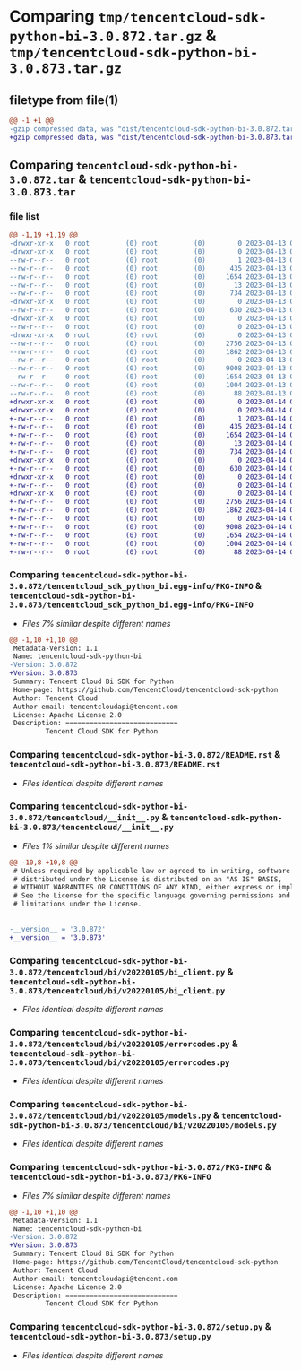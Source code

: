# Comparing `tmp/tencentcloud-sdk-python-bi-3.0.872.tar.gz` & `tmp/tencentcloud-sdk-python-bi-3.0.873.tar.gz`

## filetype from file(1)

```diff
@@ -1 +1 @@
-gzip compressed data, was "dist/tencentcloud-sdk-python-bi-3.0.872.tar", last modified: Thu Apr 13 00:21:08 2023, max compression
+gzip compressed data, was "dist/tencentcloud-sdk-python-bi-3.0.873.tar", last modified: Fri Apr 14 00:19:44 2023, max compression
```

## Comparing `tencentcloud-sdk-python-bi-3.0.872.tar` & `tencentcloud-sdk-python-bi-3.0.873.tar`

### file list

```diff
@@ -1,19 +1,19 @@
-drwxr-xr-x   0 root         (0) root         (0)        0 2023-04-13 00:21:08.000000 tencentcloud-sdk-python-bi-3.0.872/
-drwxr-xr-x   0 root         (0) root         (0)        0 2023-04-13 00:21:08.000000 tencentcloud-sdk-python-bi-3.0.872/tencentcloud_sdk_python_bi.egg-info/
--rw-r--r--   0 root         (0) root         (0)        1 2023-04-13 00:21:08.000000 tencentcloud-sdk-python-bi-3.0.872/tencentcloud_sdk_python_bi.egg-info/dependency_links.txt
--rw-r--r--   0 root         (0) root         (0)      435 2023-04-13 00:21:08.000000 tencentcloud-sdk-python-bi-3.0.872/tencentcloud_sdk_python_bi.egg-info/SOURCES.txt
--rw-r--r--   0 root         (0) root         (0)     1654 2023-04-13 00:21:08.000000 tencentcloud-sdk-python-bi-3.0.872/tencentcloud_sdk_python_bi.egg-info/PKG-INFO
--rw-r--r--   0 root         (0) root         (0)       13 2023-04-13 00:21:08.000000 tencentcloud-sdk-python-bi-3.0.872/tencentcloud_sdk_python_bi.egg-info/top_level.txt
--rw-r--r--   0 root         (0) root         (0)      734 2023-04-13 00:21:08.000000 tencentcloud-sdk-python-bi-3.0.872/README.rst
-drwxr-xr-x   0 root         (0) root         (0)        0 2023-04-13 00:21:08.000000 tencentcloud-sdk-python-bi-3.0.872/tencentcloud/
--rw-r--r--   0 root         (0) root         (0)      630 2023-04-13 00:21:08.000000 tencentcloud-sdk-python-bi-3.0.872/tencentcloud/__init__.py
-drwxr-xr-x   0 root         (0) root         (0)        0 2023-04-13 00:21:08.000000 tencentcloud-sdk-python-bi-3.0.872/tencentcloud/bi/
--rw-r--r--   0 root         (0) root         (0)        0 2023-04-13 00:21:08.000000 tencentcloud-sdk-python-bi-3.0.872/tencentcloud/bi/__init__.py
-drwxr-xr-x   0 root         (0) root         (0)        0 2023-04-13 00:21:08.000000 tencentcloud-sdk-python-bi-3.0.872/tencentcloud/bi/v20220105/
--rw-r--r--   0 root         (0) root         (0)     2756 2023-04-13 00:21:08.000000 tencentcloud-sdk-python-bi-3.0.872/tencentcloud/bi/v20220105/bi_client.py
--rw-r--r--   0 root         (0) root         (0)     1862 2023-04-13 00:21:08.000000 tencentcloud-sdk-python-bi-3.0.872/tencentcloud/bi/v20220105/errorcodes.py
--rw-r--r--   0 root         (0) root         (0)        0 2023-04-13 00:21:08.000000 tencentcloud-sdk-python-bi-3.0.872/tencentcloud/bi/v20220105/__init__.py
--rw-r--r--   0 root         (0) root         (0)     9008 2023-04-13 00:21:08.000000 tencentcloud-sdk-python-bi-3.0.872/tencentcloud/bi/v20220105/models.py
--rw-r--r--   0 root         (0) root         (0)     1654 2023-04-13 00:21:08.000000 tencentcloud-sdk-python-bi-3.0.872/PKG-INFO
--rw-r--r--   0 root         (0) root         (0)     1004 2023-04-13 00:21:08.000000 tencentcloud-sdk-python-bi-3.0.872/setup.py
--rw-r--r--   0 root         (0) root         (0)       88 2023-04-13 00:21:08.000000 tencentcloud-sdk-python-bi-3.0.872/setup.cfg
+drwxr-xr-x   0 root         (0) root         (0)        0 2023-04-14 00:19:44.000000 tencentcloud-sdk-python-bi-3.0.873/
+drwxr-xr-x   0 root         (0) root         (0)        0 2023-04-14 00:19:44.000000 tencentcloud-sdk-python-bi-3.0.873/tencentcloud_sdk_python_bi.egg-info/
+-rw-r--r--   0 root         (0) root         (0)        1 2023-04-14 00:19:44.000000 tencentcloud-sdk-python-bi-3.0.873/tencentcloud_sdk_python_bi.egg-info/dependency_links.txt
+-rw-r--r--   0 root         (0) root         (0)      435 2023-04-14 00:19:44.000000 tencentcloud-sdk-python-bi-3.0.873/tencentcloud_sdk_python_bi.egg-info/SOURCES.txt
+-rw-r--r--   0 root         (0) root         (0)     1654 2023-04-14 00:19:44.000000 tencentcloud-sdk-python-bi-3.0.873/tencentcloud_sdk_python_bi.egg-info/PKG-INFO
+-rw-r--r--   0 root         (0) root         (0)       13 2023-04-14 00:19:44.000000 tencentcloud-sdk-python-bi-3.0.873/tencentcloud_sdk_python_bi.egg-info/top_level.txt
+-rw-r--r--   0 root         (0) root         (0)      734 2023-04-14 00:19:44.000000 tencentcloud-sdk-python-bi-3.0.873/README.rst
+drwxr-xr-x   0 root         (0) root         (0)        0 2023-04-14 00:19:44.000000 tencentcloud-sdk-python-bi-3.0.873/tencentcloud/
+-rw-r--r--   0 root         (0) root         (0)      630 2023-04-14 00:19:44.000000 tencentcloud-sdk-python-bi-3.0.873/tencentcloud/__init__.py
+drwxr-xr-x   0 root         (0) root         (0)        0 2023-04-14 00:19:44.000000 tencentcloud-sdk-python-bi-3.0.873/tencentcloud/bi/
+-rw-r--r--   0 root         (0) root         (0)        0 2023-04-14 00:19:44.000000 tencentcloud-sdk-python-bi-3.0.873/tencentcloud/bi/__init__.py
+drwxr-xr-x   0 root         (0) root         (0)        0 2023-04-14 00:19:44.000000 tencentcloud-sdk-python-bi-3.0.873/tencentcloud/bi/v20220105/
+-rw-r--r--   0 root         (0) root         (0)     2756 2023-04-14 00:19:44.000000 tencentcloud-sdk-python-bi-3.0.873/tencentcloud/bi/v20220105/bi_client.py
+-rw-r--r--   0 root         (0) root         (0)     1862 2023-04-14 00:19:44.000000 tencentcloud-sdk-python-bi-3.0.873/tencentcloud/bi/v20220105/errorcodes.py
+-rw-r--r--   0 root         (0) root         (0)        0 2023-04-14 00:19:44.000000 tencentcloud-sdk-python-bi-3.0.873/tencentcloud/bi/v20220105/__init__.py
+-rw-r--r--   0 root         (0) root         (0)     9008 2023-04-14 00:19:44.000000 tencentcloud-sdk-python-bi-3.0.873/tencentcloud/bi/v20220105/models.py
+-rw-r--r--   0 root         (0) root         (0)     1654 2023-04-14 00:19:44.000000 tencentcloud-sdk-python-bi-3.0.873/PKG-INFO
+-rw-r--r--   0 root         (0) root         (0)     1004 2023-04-14 00:19:44.000000 tencentcloud-sdk-python-bi-3.0.873/setup.py
+-rw-r--r--   0 root         (0) root         (0)       88 2023-04-14 00:19:44.000000 tencentcloud-sdk-python-bi-3.0.873/setup.cfg
```

### Comparing `tencentcloud-sdk-python-bi-3.0.872/tencentcloud_sdk_python_bi.egg-info/PKG-INFO` & `tencentcloud-sdk-python-bi-3.0.873/tencentcloud_sdk_python_bi.egg-info/PKG-INFO`

 * *Files 7% similar despite different names*

```diff
@@ -1,10 +1,10 @@
 Metadata-Version: 1.1
 Name: tencentcloud-sdk-python-bi
-Version: 3.0.872
+Version: 3.0.873
 Summary: Tencent Cloud Bi SDK for Python
 Home-page: https://github.com/TencentCloud/tencentcloud-sdk-python
 Author: Tencent Cloud
 Author-email: tencentcloudapi@tencent.com
 License: Apache License 2.0
 Description: ============================
         Tencent Cloud SDK for Python
```

### Comparing `tencentcloud-sdk-python-bi-3.0.872/README.rst` & `tencentcloud-sdk-python-bi-3.0.873/README.rst`

 * *Files identical despite different names*

### Comparing `tencentcloud-sdk-python-bi-3.0.872/tencentcloud/__init__.py` & `tencentcloud-sdk-python-bi-3.0.873/tencentcloud/__init__.py`

 * *Files 1% similar despite different names*

```diff
@@ -10,8 +10,8 @@
 # Unless required by applicable law or agreed to in writing, software
 # distributed under the License is distributed on an "AS IS" BASIS,
 # WITHOUT WARRANTIES OR CONDITIONS OF ANY KIND, either express or implied.
 # See the License for the specific language governing permissions and
 # limitations under the License.
 
 
-__version__ = '3.0.872'
+__version__ = '3.0.873'
```

### Comparing `tencentcloud-sdk-python-bi-3.0.872/tencentcloud/bi/v20220105/bi_client.py` & `tencentcloud-sdk-python-bi-3.0.873/tencentcloud/bi/v20220105/bi_client.py`

 * *Files identical despite different names*

### Comparing `tencentcloud-sdk-python-bi-3.0.872/tencentcloud/bi/v20220105/errorcodes.py` & `tencentcloud-sdk-python-bi-3.0.873/tencentcloud/bi/v20220105/errorcodes.py`

 * *Files identical despite different names*

### Comparing `tencentcloud-sdk-python-bi-3.0.872/tencentcloud/bi/v20220105/models.py` & `tencentcloud-sdk-python-bi-3.0.873/tencentcloud/bi/v20220105/models.py`

 * *Files identical despite different names*

### Comparing `tencentcloud-sdk-python-bi-3.0.872/PKG-INFO` & `tencentcloud-sdk-python-bi-3.0.873/PKG-INFO`

 * *Files 7% similar despite different names*

```diff
@@ -1,10 +1,10 @@
 Metadata-Version: 1.1
 Name: tencentcloud-sdk-python-bi
-Version: 3.0.872
+Version: 3.0.873
 Summary: Tencent Cloud Bi SDK for Python
 Home-page: https://github.com/TencentCloud/tencentcloud-sdk-python
 Author: Tencent Cloud
 Author-email: tencentcloudapi@tencent.com
 License: Apache License 2.0
 Description: ============================
         Tencent Cloud SDK for Python
```

### Comparing `tencentcloud-sdk-python-bi-3.0.872/setup.py` & `tencentcloud-sdk-python-bi-3.0.873/setup.py`

 * *Files identical despite different names*

